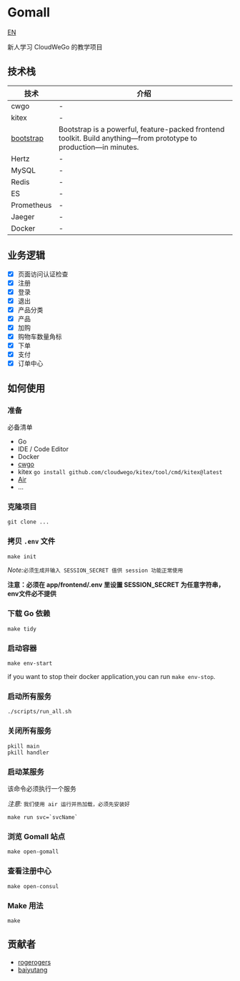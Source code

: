 # Gomall
[EN](README.md)

新人学习 CloudWeGo 的教学项目

## 技术栈
| 技术            | 介绍 |
|---------------|----|
| cwgo          | -  |
| kitex         | -  |
| [bootstrap](https://getbootstrap.com/docs/5.3/getting-started/introduction/) | Bootstrap is a powerful, feature-packed frontend toolkit. Build anything—from prototype to production—in minutes.  |
| Hertz         | -  |
| MySQL         | -  |
| Redis         | -  |
| ES            | -  |
| Prometheus    | -  |
| Jaeger        | -  |
| Docker        | -  |

## 业务逻辑
- [x] 页面访问认证检查
- [x] 注册
- [x] 登录
- [x] 退出
- [x] 产品分类
- [x] 产品
- [x] 加购
- [x] 购物车数量角标
- [x] 下单
- [x] 支付
- [x] 订单中心

## 如何使用
### 准备
必备清单
- Go
- IDE / Code Editor
- Docker
- [cwgo](https://github.com/cloudwego/cwgo)
- kitex `go install github.com/cloudwego/kitex/tool/cmd/kitex@latest`
- [Air](https://github.com/cosmtrek/air)
- ...

### 克隆项目
```
git clone ...
```

### 拷贝 `.env` 文件
```
make init
```
*Note:*`必须生成并输入 SESSION_SECRET 值供 session 功能正常使用`

**注意：必须在 app/frontend/.env 里设置 SESSION_SECRET 为任意字符串，env文件必不提供**
### 下载 Go 依赖
```
make tidy
```

### 启动容器
```
make env-start
```
if you want to stop their docker application,you can run `make env-stop`.

### 启动所有服务
```
./scripts/run_all.sh
```
### 关闭所有服务
```
pkill main
pkill handler
```


### 启动某服务
该命令必须执行一个服务

*注意:* `我们使用 air 运行并热加载，必须先安装好`
```
make run svc=`svcName`
```
### 浏览 Gomall 站点
```
make open-gomall
```
### 查看注册中心
```
make open-consul
```
### Make 用法
```
make
```
## 贡献者
- [rogerogers](https://github.com/rogerogers)
- [baiyutang](https://github.com/baiyutang)
